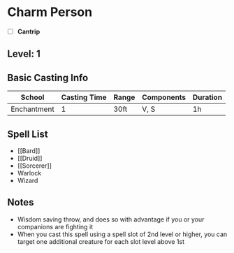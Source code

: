 # Charm Person

- [ ] **Cantrip**
## Level: 1
## Basic Casting Info
| School      | Casting Time | Range | Components | Duration |
| ----------- | ------------ | ----- | ---------- | -------- |
| Enchantment | 1            | 30ft  | V, S       | 1h       |
## Spell List
- [[Bard]]
- [[Druid]]
- [[Sorcerer]]
- Warlock
- Wizard
## Notes
- Wisdom saving throw, and does so with advantage if you or your companions are fighting it
- When you cast this spell using a spell slot of 2nd level or higher, you can target one additional creature for each slot level above 1st